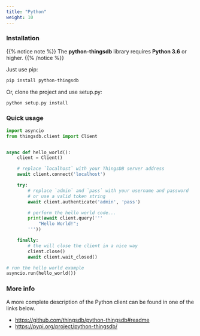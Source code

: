 ```yaml
---
title: "Python"
weight: 10
---
```


### Installation

{{% notice note %}}
The **python-thingsdb** library requires **Python 3.6** or higher.
{{% /notice %}}

Just use pip:

```bash
pip install python-thingsdb
```

Or, clone the project and use setup.py:

```bash
python setup.py install
```

### Quick usage

```python
import asyncio
from thingsdb.client import Client


async def hello_world():
    client = Client()

    # replace `localhost` with your ThingsDB server address
    await client.connect('localhost')

    try:
        # replace `admin` and `pass` with your username and password
        # or use a valid token string
        await client.authenticate('admin', 'pass')

        # perform the hello world code...
        print(await client.query('''
            "Hello World!";
        '''))

    finally:
        # the will close the client in a nice way
        client.close()
        await client.wait_closed()

# run the hello world example
asyncio.run(hello_world())
```

### More info

A more complete description of the Python client can be found in one of the links below.

- https://github.com/thingsdb/python-thingsdb#readme
- https://pypi.org/project/python-thingsdb/
